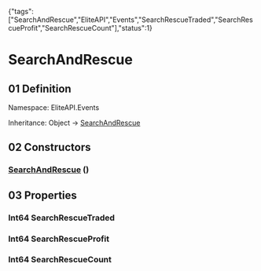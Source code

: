 {"tags":["SearchAndRescue","EliteAPI","Events","SearchRescueTraded","SearchRescueProfit","SearchRescueCount"],"status":1}

# SearchAndRescue

## 01 Definition

Namespace: <span class='code'>EliteAPI.Events</span>

Inheritance: <span class='code'>Object</span> → <span class='code'>[SearchAndRescue](../../EliteAPI/Events/SearchAndRescue.html)</span>

## 02 Constructors

### <span class='code'>[SearchAndRescue](../../EliteAPI/Events/SearchAndRescue.html)</span> ()

## 03 Properties

### <span class='code'>Int64</span> SearchRescueTraded

### <span class='code'>Int64</span> SearchRescueProfit

### <span class='code'>Int64</span> SearchRescueCount


